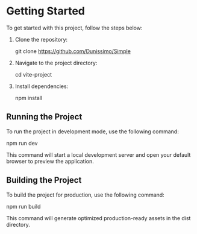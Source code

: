 # Getting Started

To get started with this project, follow the steps below:

1. Clone the repository:

      git clone https://github.com/Dunissimo/Simple
   

2. Navigate to the project directory:

      cd vite-project
   

3. Install dependencies:

      npm install
   

## Running the Project

To run the project in development mode, use the following command:

npm run dev


This command will start a local development server and open your default browser to preview the application.

## Building the Project

To build the project for production, use the following command:

npm run build


This command will generate optimized production-ready assets in the dist directory.